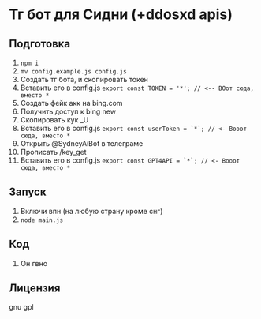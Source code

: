 # Тг бот для Сидни (+ddosxd apis)

## Подготовка

1. ```npm i```
2. ```mv config.example.js config.js```
3. Создать тг бота, и скопировать токен
4. Вставить его в config.js  ```export const TOKEN = '*'; // <-- ВОот сюда, вместо *```
5. Создать фейк акк на bing.com
6. Получить доступ к bing new
7. Скопировать кук _U
8. Вставить его в config.js  ```export const userToken = `*`; // <- Вооот сюда, вместо *```
9. Открыть @SydneyAiBot в телеграме
10. Прописать /key_get
11. Вставить его в config.js  ```export const GPT4API = `*`; // <- Вооот сюда, вместо *```

## Запуск
1. Включи впн (на любую страну кроме снг)
2. ```node main.js```

## Код
1. Он гвно

## Лицензия
gnu gpl

